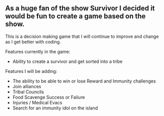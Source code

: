 ## As a huge fan of the show Survivor I decided it would be fun to create a game based on the show. 

This is a decision making game that I will continue to improve and change as I get better with coding.

Features currently in the game:
- Ability to create a survivor and get sorted into a tribe

Features I will be adding: 
- The ability to be able to win or lose Reward and Immunity challenges
- Join alliances
- Tribal Councils
- Food Scavenge Success or Failure
- Injuries / Medical Evacs
- Search for an immunity idol on the island
